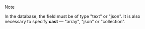 > [!NOTE]
> In the database, the field must be of type "text" or "json".
> It is also necessary to specify **cast** — "array", "json" or "collection".
